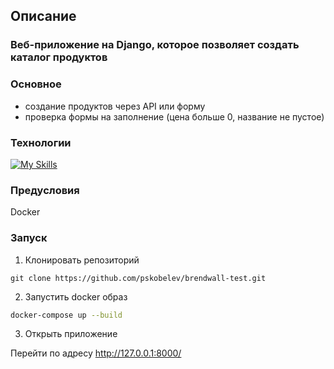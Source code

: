 ## Описание

### Веб-приложение на Django, которое позволяет создать каталог продуктов

### Основное

- создание продуктов через API или форму
- проверка формы на заполнение (цена больше 0, название не пустое)

### Технологии

[![My Skills](https://skillicons.dev/icons?i=python,django,html,bootstrap,docker,sqlite&theme=light)](https://skillicons.dev)

### Предусловия

Docker

### Запуск

1. Клонировать репозиторий

```shell
git clone https://github.com/pskobelev/brendwall-test.git
```

2. Запустить docker образ

```sh
docker-compose up --build
```

3. Открыть приложение

Перейти по адресу http://127.0.0.1:8000/
